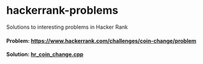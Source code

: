 # hackerrank-problems
Solutions to interesting problems in Hacker Rank

#### Problem: https://www.hackerrank.com/challenges/coin-change/problem
#### Solution: [hr_coin_change.cpp](hr_coin_change.cpp)


